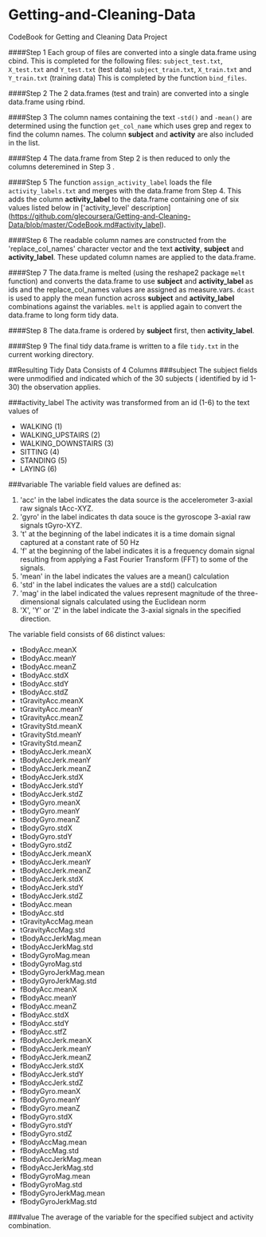 Getting-and-Cleaning-Data
=========================

CodeBook for Getting and Cleaning Data Project

####Step 1
Each group of files are converted into a single data.frame using cbind.  This is completed for the following files:
`subject_test.txt`, `X_test.txt` and `Y_test.txt` (test data)
`subject_train.txt`, `X_train.txt` and `Y_train.txt` (training data)
This is completed by the function `bind_files`.

####Step 2
The 2 data.frames (test and train) are converted into a single data.frame using rbind.

####Step 3 
The column names containing the text `-std()` and `-mean()` are determined using the function `get_col_name` which uses grep and regex to find the column names.  The column **subject** and **activity** are also included in the list.

####Step 4
The data.frame from Step 2 is then reduced to only the columns deteremined in Step 3 .

####Step 5
The function `assign_activity_label` loads the file `activity_labels.txt` and merges with the data.frame from Step 4.  This adds the column **activity_label** to the data.frame containing one of six values listed below in ['activity_level' description] (https://github.com/glecoursera/Getting-and-Cleaning-Data/blob/master/CodeBook.md#activity_label).

####Step 6
The readable column names are constructed from the 'replace_col_names' character vector and the text **activity**, **subject** and **activity_label**.  These updated column names are applied to the data.frame.

####Step 7
The data.frame is melted (using the reshape2 package `melt` function) and converts the data.frame to use **subject** and **activity_label** as ids and the replace_col_names values are assigned as measure.vars.  `dcast` is used to apply the mean function across **subject** and **activity_label** combinations against the variables.  `melt` is applied again to convert the data.frame to long form tidy data.

####Step 8 
The data.frame is ordered by **subject** first, then **activity_label**.

####Step 9
The final tidy data.frame is written to a file `tidy.txt` in the current working directory.

##Resulting Tidy Data Consists of 4 Columns
###subject
The subject fields were unmodified and indicated which of the 30 subjects ( identified by id 1-30) the observation applies.

###activity_label
The activity was transformed from an id (1-6) to the text values of 
- WALKING (1)
- WALKING_UPSTAIRS (2)
- WALKING_DOWNSTAIRS (3)
- SITTING (4)
- STANDING (5)
- LAYING (6)

###variable
The variable field values are defined as:

1. 'acc' in the label indicates the data source is the accelerometer 3-axial raw signals tAcc-XYZ.
2. 'gyro' in the label indicates th data souce is the gyroscope 3-axial raw signals tGyro-XYZ.
3. 't' at the beginning of the label indicates it is a time domain signal captured at a constant rate of 50 Hz
4. 'f' at the beginning of the label indicates it is a frequency domain signal resulting from applying a Fast Fourier Transform (FFT) to some of the signals.
5. 'mean' in the label indicates the values are a mean() calculation
6. 'std' in the label indicates the values are a std() calculcation
7. 'mag' in the label indicated the values represent magnitude of the three-dimensional signals calculated using the Euclidean norm
8. 'X', 'Y' or 'Z' in the label indicate the 3-axial signals in the specified direction.

The variable field consists of 66 distinct values:
- tBodyAcc.meanX
- tBodyAcc.meanY
- tBodyAcc.meanZ
- tBodyAcc.stdX
- tBodyAcc.stdY
- tBodyAcc.stdZ
- tGravityAcc.meanX
- tGravityAcc.meanY
- tGravityAcc.meanZ
- tGravityStd.meanX
- tGravityStd.meanY
- tGravityStd.meanZ
- tBodyAccJerk.meanX
- tBodyAccJerk.meanY
- tBodyAccJerk.meanZ
- tBodyAccJerk.stdX
- tBodyAccJerk.stdY
- tBodyAccJerk.stdZ
- tBodyGyro.meanX
- tBodyGyro.meanY
- tBodyGyro.meanZ
- tBodyGyro.stdX
- tBodyGyro.stdY
- tBodyGyro.stdZ
- tBodyAccJerk.meanX
- tBodyAccJerk.meanY
- tBodyAccJerk.meanZ
- tBodyAccJerk.stdX
- tBodyAccJerk.stdY
- tBodyAccJerk.stdZ
- tBodyAcc.mean
- tBodyAcc.std
- tGravityAccMag.mean
- tGravityAccMag.std
- tBodyAccJerkMag.mean
- tBodyAccJerkMag.std
- tBodyGyroMag.mean
- tBodyGyroMag.std
- tBodyGyroJerkMag.mean
- tBodyGyroJerkMag.std
- fBodyAcc.meanX
- fBodyAcc.meanY
- fBodyAcc.meanZ
- fBodyAcc.stdX
- fBodyAcc.stdY
- fBodyAcc.stfZ
- fBodyAccJerk.meanX
- fBodyAccJerk.meanY
- fBodyAccJerk.meanZ
- fBodyAccJerk.stdX
- fBodyAccJerk.stdY
- fBodyAccJerk.stdZ
- fBodyGyro.meanX
- fBodyGyro.meanY
- fBodyGyro.meanZ
- fBodyGyro.stdX
- fBodyGyro.stdY
- fBodyGyro.stdZ
- fBodyAccMag.mean
- fBodyAccMag.std
- fBodyAccJerkMag.mean
- fBodyAccJerkMag.std
- fBodyGyroMag.mean
- fBodyGyroMag.std
- fBodyGyroJerkMag.mean
- fBodyGyroJerkMag.std

###value
The average of the variable for the specified subject and activity combination.
